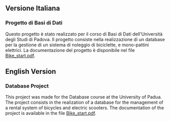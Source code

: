 ## Versione Italiana
### Progetto di Basi di Dati 
Questo progetto è stato realizzato per il corso di Basi di Dati dell'Università degli Studi di Padova.
Il progetto consiste nella realizzazione di un database per la gestione di un sistema di noleggio di biciclette, e mono-pattini elettrici.
La documentazione del progetto è disponibile nel file [Bike_start.pdf](./Bike_start.pdf).
## English Version
### Database Project
This project was made for the Database course at the University of Padua.
The project consists in the realization of a database for the management of a rental system of bicycles and electric scooters.
The documentation of the project is available in the file [Bike_start.pdf](./Bike_start.pdf).